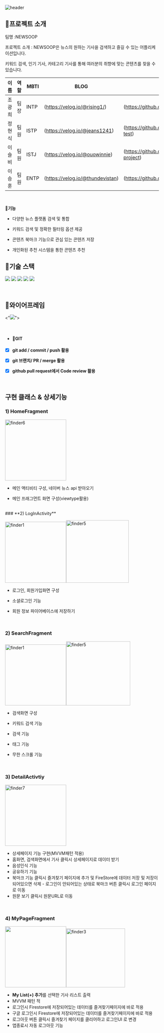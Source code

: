 ![header](https://capsule-render.vercel.app/api?type=waving&color=0:6e45e2,100:88d3ce&height=290&section=header&text=[NBCamp]%2014조%20NEWSOOP&fontColor=ffffff&fontSize=50&animation=blink&fontAlignY=38&desc=[내배캠]%20최종%20프로젝트)

##  🦭**프로젝트 소개**
팀명  :NEWSOOP

프로젝트 소개 :  NEWSOOP은  뉴스의 원하는 기사을 검색하고 즐길 수 있는 어플리케이션입니다.   

키워드 검색, 인기 기사, 카테고리 기사를 통해  여러분의 취향에 맞는 콘텐츠를 찾을 수 있습니다. 

| 이름   | 역할 | MBTI        | BLOG                                               | GitHub                                                  | 
| ------ | ---- | ---------- | -------------------------------------------------- | -------------------------------------------------------- |
| 조광희 | 팀장 | INTP        | (https://velog.io/@rising1/)  | (https://github.com/ckh124)                |
| 정현식 | 팀원 | ISTP        | (https://velog.io/@jeans1241)       | (https://github.com/junghyunsick/git-test) |
| 이슬비 | 팀원 | ISTJ        | (https://velog.io/@ouowinnie)       | (https://github.com/Seulbi-Lee-project)                |
| 이승훈 | 팀원 | ENTP        | (https://velog.io/@thundevistan) | (https://github.com/lsshhh)          |


</br>

**🐒기능**

- 다양한 뉴스 플랫폼 검색 및 통합
  
- 키워드 검색 및 정확한 필터링 옵션 제공
  
- 콘텐츠 북마크 기능으로 관심 있는 콘텐츠 저장

- 개인화된 추천 시스템을 통한 콘텐츠 추천



##  🦧**기술 스택**
<img src="https://img.shields.io/badge/Kotlin-7F52FF?style=flat-square&logo=Kotlin&logoColor=white"/> <img src="https://img.shields.io/badge/Android-3DDC84?style=flat-square&logo=Android&logoColor=white"/>
<img src="https://img.shields.io/badge/AndroidStudio-3DDC84?style=flat-square&logo=AndroidStudio&logoColor=white"/>
<img src="https://img.shields.io/badge/git-F05032?style=flat-square&logo=git&logoColor=white">
<img src="https://img.shields.io/badge/github-181717?style=flat-square&logo=github&logoColor=white">

</br>

##  🐐**와이어프레임**

<"<a href='https://ifh.cc/v-lf2Rgd' target='_blank'><img src='https://ifh.cc/g/lf2Rgd.png' border='0'></a>">

</br>



* #### 🐏**GIT**

- [x] **git add / commit / push 활용**

- [x]  **git 브랜치/ PR / merge 활용**

- [x] **github pull request에서 Code review 활용**

</br>

##  **구현 클래스 & 상세기능**

### **1) HomeFragment**

<img width="200" alt="finder6" src="https://ifh.cc/g/LByqsc.png">


- 메인 액티비티 구성, 네이버 뉴스 api 받아오기
  
- 메인 프래그먼트 화면 구성(viewtype활용)
  
  

</br>
### **2) LogInActivity**

<img width="200" alt="finder1" src="https://ifh.cc/g/6J3tXN.png"><img width="205" alt="finder5" src="https://ifh.cc/g/gvaCQf.png">



- 로그인, 회원가입화면 구성
  
- 소셜로그인 기능
  
- 회원 정보 파이어베이스에 저장하기

</br>

### **2) SearchFragment**

<img width="200" alt="finder1" src="https://ifh.cc/g/Or8ptg.png"><img width="210" alt="finder5" src="https://ifh.cc/g/Rdh9qb.png">



- 검색화면 구성

- 키워드 검색 기능
  
- 검색 기능
  
- 태그 기능
  
- 무한 스크롤 기능

</br>

### **3) DetailActivtiy**

<img width="200" alt="finder7" src="https://ifh.cc/g/zmzZ4h.png">


- 상세페이지 기능 구현(MVVM패턴 적용)
- 홈화면, 검색화면에서 기사 클릭시 상세페이지로 데이터 받기
- 음성인식 기능
- 공유하기 기능
- 북마크 기능 클릭시 즐겨찾기 페이지에 추가 및 FireStore에 데이터 저장 및 저장이 되어있으면 삭제 - 로그인이 안되어있는 상태로 북마크 버튼 클릭시 로그인 페이지로 이동
- 원문 보기 클릭시 원문URL로 이동

</br>

### **4) MyPageFragment**

<img width="200" src="https://ifh.cc/g/kjdZDc.png"><img width="193" alt="finder3" src="https://ifh.cc/g/yAppvj.jpg">



- **My List(+) 추가**를 선택한 기사 리스트 출력 
- MVVM 패턴 적
- 로그인시 Firestore에 저장되어있는 데이터를 즐겨찾기페이지에 바로 적용
- 구글 로그인시 Firestore에 저장되어있는 데이터를 즐겨찾기페이지에 바로 적용
- 로그아웃 버튼 클릭시 즐겨찾기 페이지를 클리어하고 로그인UI 로 변경
- 앱종료시 자동 로그아웃 기능

</br>



